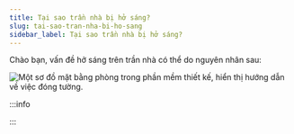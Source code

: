 ```yaml
---
title: Tại sao trần nhà bị hở sáng?
slug: tai-sao-tran-nha-bi-ho-sang
sidebar_label: Tại sao trần nhà bị hở sáng?
---
```


Chào bạn, vấn đề hở sáng trên trần nhà có thể do nguyên nhân sau:

![Một sơ đồ mặt bằng phòng trong phần mềm thiết kế, hiển thị hướng dẫn về việc đóng tường.](https://storage.googleapis.com/jegavn_kb/images/3e891e8e-2f53-4bfd-99ab-e197d679451c.png)

:::info



:::